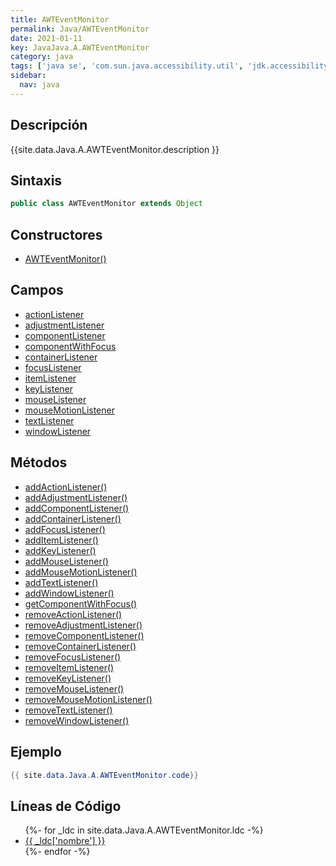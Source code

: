 ```yaml
---
title: AWTEventMonitor
permalink: Java/AWTEventMonitor
date: 2021-01-11
key: JavaJava.A.AWTEventMonitor
category: java
tags: ['java se', 'com.sun.java.accessibility.util', 'jdk.accessibility', 'clase java', 'Java 1.0']
sidebar: 
  nav: java
---
```


## Descripción
{{site.data.Java.A.AWTEventMonitor.description }}

## Sintaxis
~~~java
public class AWTEventMonitor extends Object
~~~

## Constructores
* [AWTEventMonitor()](/Java/AWTEventMonitor/AWTEventMonitor/)

## Campos
* [actionListener](/Java/AWTEventMonitor/actionListener)
* [adjustmentListener](/Java/AWTEventMonitor/adjustmentListener)
* [componentListener](/Java/AWTEventMonitor/componentListener)
* [componentWithFocus](/Java/AWTEventMonitor/componentWithFocus)
* [containerListener](/Java/AWTEventMonitor/containerListener)
* [focusListener](/Java/AWTEventMonitor/focusListener)
* [itemListener](/Java/AWTEventMonitor/itemListener)
* [keyListener](/Java/AWTEventMonitor/keyListener)
* [mouseListener](/Java/AWTEventMonitor/mouseListener)
* [mouseMotionListener](/Java/AWTEventMonitor/mouseMotionListener)
* [textListener](/Java/AWTEventMonitor/textListener)
* [windowListener](/Java/AWTEventMonitor/windowListener)

## Métodos
* [addActionListener()](/Java/AWTEventMonitor/addActionListener)
* [addAdjustmentListener()](/Java/AWTEventMonitor/addAdjustmentListener)
* [addComponentListener()](/Java/AWTEventMonitor/addComponentListener)
* [addContainerListener()](/Java/AWTEventMonitor/addContainerListener)
* [addFocusListener()](/Java/AWTEventMonitor/addFocusListener)
* [addItemListener()](/Java/AWTEventMonitor/addItemListener)
* [addKeyListener()](/Java/AWTEventMonitor/addKeyListener)
* [addMouseListener()](/Java/AWTEventMonitor/addMouseListener)
* [addMouseMotionListener()](/Java/AWTEventMonitor/addMouseMotionListener)
* [addTextListener()](/Java/AWTEventMonitor/addTextListener)
* [addWindowListener()](/Java/AWTEventMonitor/addWindowListener)
* [getComponentWithFocus()](/Java/AWTEventMonitor/getComponentWithFocus)
* [removeActionListener()](/Java/AWTEventMonitor/removeActionListener)
* [removeAdjustmentListener()](/Java/AWTEventMonitor/removeAdjustmentListener)
* [removeComponentListener()](/Java/AWTEventMonitor/removeComponentListener)
* [removeContainerListener()](/Java/AWTEventMonitor/removeContainerListener)
* [removeFocusListener()](/Java/AWTEventMonitor/removeFocusListener)
* [removeItemListener()](/Java/AWTEventMonitor/removeItemListener)
* [removeKeyListener()](/Java/AWTEventMonitor/removeKeyListener)
* [removeMouseListener()](/Java/AWTEventMonitor/removeMouseListener)
* [removeMouseMotionListener()](/Java/AWTEventMonitor/removeMouseMotionListener)
* [removeTextListener()](/Java/AWTEventMonitor/removeTextListener)
* [removeWindowListener()](/Java/AWTEventMonitor/removeWindowListener)

## Ejemplo
~~~java
{{ site.data.Java.A.AWTEventMonitor.code}}
~~~

## Líneas de Código
<ul>
{%- for _ldc in site.data.Java.A.AWTEventMonitor.ldc -%}
   <li>
       <a href="{{_ldc['url'] }}">{{ _ldc['nombre'] }}</a>
   </li>
{%- endfor -%}
</ul>

